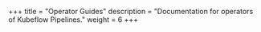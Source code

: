 +++
title = "Operator Guides"
description = "Documentation for operators of Kubeflow Pipelines."
weight = 6
+++
